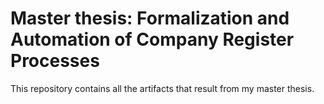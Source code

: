 # Master thesis: Formalization and Automation of Company Register Processes
This repository contains all the artifacts that result from my master thesis.
